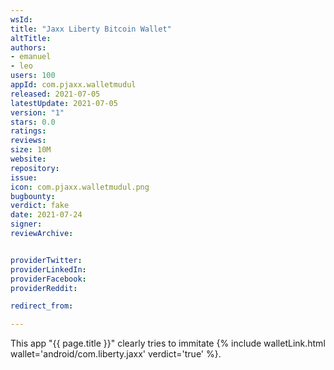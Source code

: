 ```yaml
---
wsId: 
title: "Jaxx Liberty Bitcoin Wallet"
altTitle: 
authors:
- emanuel
- leo
users: 100
appId: com.pjaxx.walletmudul
released: 2021-07-05
latestUpdate: 2021-07-05
version: "1"
stars: 0.0
ratings: 
reviews: 
size: 10M
website: 
repository: 
issue: 
icon: com.pjaxx.walletmudul.png
bugbounty: 
verdict: fake
date: 2021-07-24
signer: 
reviewArchive:


providerTwitter: 
providerLinkedIn: 
providerFacebook: 
providerReddit: 

redirect_from:

---
```



This app "{{ page.title }}" clearly tries to immitate
{% include walletLink.html wallet='android/com.liberty.jaxx' verdict='true' %}.
